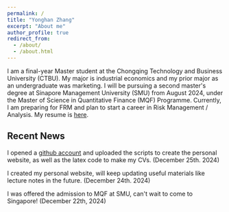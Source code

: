 ```yaml
---
permalink: /
title: "Yonghan Zhang"
excerpt: "About me"
author_profile: true
redirect_from: 
  - /about/
  - /about.html
---
```

I am a final-year Master student at the Chongqing Technology and Business University (CTBU). My major is industrial economics and my prior major as an undergraduate was marketing. I will be pursuing a second master's degree at Sinapore Management University (SMU) from August 2024, under the Master of Science in Quantitative Finance (MQF) Programme. Currently, I am preparing for FRM and plan to start a career in Risk Management / Analysis. My resume is [here](/files/zhangyonghan_cv.pdf).

Recent News
------------------------
I opened a [github account](https://github.com/zhangyonghan41) and uploaded the scripts to create the personal website, as well as the latex code to make my CVs. (December 25th. 2024)

I created my personal website, will keep updating useful materials like lecture notes in the future. (December 24th. 2024)

I was offered the admission to MQF at SMU, can't wait to come to Singapore! (December 22th, 2024)

